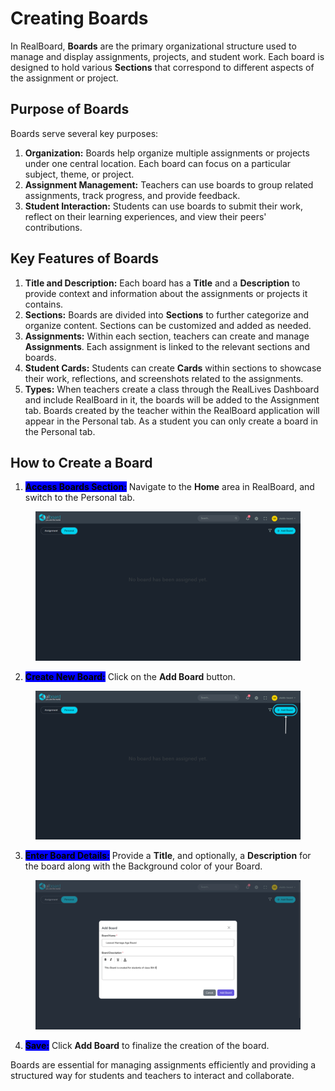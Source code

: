 # Creating Boards

In RealBoard, **Boards** are the primary organizational structure used to manage and display assignments, projects, and student work. Each board is designed to hold various **Sections** that correspond to different aspects of the assignment or project.

## Purpose of Boards

Boards serve several key purposes:

1. **Organization:** Boards help organize multiple assignments or projects under one central location. Each board can focus on a particular subject, theme, or project.
2. **Assignment Management:** Teachers can use boards to group related assignments, track progress, and provide feedback.
3. **Student Interaction:** Students can use boards to submit their work, reflect on their learning experiences, and view their peers' contributions.

## Key Features of Boards

1. **Title and Description:** Each board has a **Title** and a **Description** to provide context and information about the assignments or projects it contains.
2. **Sections:** Boards are divided into **Sections** to further categorize and organize content. Sections can be customized and added as needed.
3. **Assignments:** Within each section, teachers can create and manage **Assignments**. Each assignment is linked to the relevant sections and boards.
4. **Student Cards:** Students can create **Cards** within sections to showcase their work, reflections, and screenshots related to the assignments.
5. **Types:** When teachers create a class through the RealLives Dashboard and include RealBoard in it, the boards will be added to the Assignment tab. Boards created by the teacher within the RealBoard application will appear in the Personal tab. As a student you can only create a board in the Personal tab.

## How to Create a Board

1. <mark style="background-color:blue;">**Access Boards Section:**</mark> Navigate to the **Home** area in RealBoard, and switch to the Personal tab.

<figure><img src="../.gitbook/assets/Screenshot 2024-09-05 170522.png" alt=""><figcaption></figcaption></figure>

2. <mark style="background-color:blue;">**Create New Board:**</mark> Click on the **Add Board** button.

<figure><img src="../.gitbook/assets/Untitled design (7).png" alt=""><figcaption></figcaption></figure>

3. <mark style="background-color:blue;">**Enter Board Details:**</mark> Provide a **Title**, and optionally, a **Description** for the board along with the Background color of your Board.

<figure><img src="../.gitbook/assets/Screenshot 2024-09-05 170953.png" alt=""><figcaption></figcaption></figure>

4. <mark style="background-color:blue;">**Save:**</mark> Click **Add Board** to finalize the creation of the board.

Boards are essential for managing assignments efficiently and providing a structured way for students and teachers to interact and collaborate.
